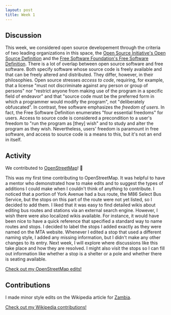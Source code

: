 ```yaml
---
layout: post
title: Week 1
---
```


## Discussion
This week, we considered open source developement through the criteria of two leading organizations in this space, the [Open Source Initiative's Open Source Definition](https://opensource.org/osd) and the [Free Software Foundation's Free Software Definition](https://www.gnu.org/philosophy/free-sw.html). There is a lot of overlap between open source software and free software. Both specify software whose source code is freely available and that can be freely altered and distributed. They differ, however, in their philosophies. Open source stresses *access to code*, requiring, for example, that a license "must not discriminate against any person or group of persons" nor "restrict anyone from making use of the program in a specific field of endeavor" and that "source code must be the preferred form in which a programmer would modify the program", not "deliberately obfuscated". In contrast, free software emphasizes the *freedom of users*. In fact, the Free Software Definition enumerates "four essential freedoms" for users. Access to source code is considered a precondition to a user's freedom to "run the program as [they] wish" and to study and alter the program as they wish. Nevertheless, users' freedom is paramount in free software, and access to source code is a means to this, but it's not an end in itself.

## Activity
We contributed to [OpenStreetMap](https://www.openstreetmap.org)! 🎉

This was my first time contributing to OpenStreetMap. It was helpful to have a mentor who demonstrated how to make edits and to suggest the types of additions I could make when I couldn't think of anything to contribute. I noticed that a portion of York Avenue had a bus route, the M86 Select Bus Service, but the stops on this part of the route were not yet listed, so I decided to add them. I liked that it was easy to find detailed wikis about editing bus routes and stations via an external search engine. However, I wish there were also localized wikis available. For instance, it would have been nice to have a quick reference that specified a standard way to name routes and stops. I decided to label the stops I added exactly as they were named on the MTA website. Whenever I edited a stop that used a different naming style, I added any missing information, but I didn't make any other changes to its entry. Next week, I will explore where discussions like this take place and how they are resolved. I might also visit the stops so I can fill out information like whether a stop is a shelter or a pole and whether there is seating available.

[Check out my OpenStreetMap edits!](https://www.openstreetmap.org/user/codesue/history)

## Contributions
I made minor style edits on the Wikipedia article for [Zambia](https://en.wikipedia.org/wiki/Zambia).

[Check out my Wikipedia contributions!](https://en.wikipedia.org/wiki/Special:Contributions/Codesue)
